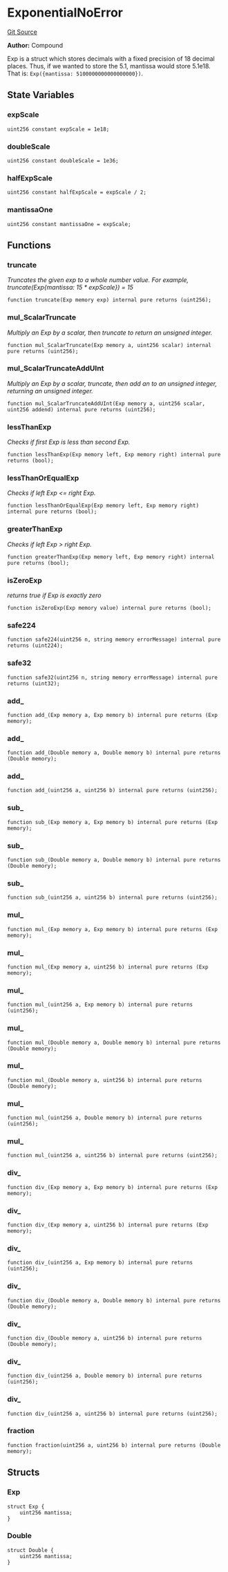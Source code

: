 # ExponentialNoError
[Git Source](https://github.com/malda-protocol/malda-lending/blob/076616677457911e7c8925ff7d5fe2dec2ca1497/src\utils\ExponentialNoError.sol)

**Author:**
Compound

Exp is a struct which stores decimals with a fixed precision of 18 decimal places.
Thus, if we wanted to store the 5.1, mantissa would store 5.1e18. That is:
`Exp({mantissa: 5100000000000000000})`.


## State Variables
### expScale

```solidity
uint256 constant expScale = 1e18;
```


### doubleScale

```solidity
uint256 constant doubleScale = 1e36;
```


### halfExpScale

```solidity
uint256 constant halfExpScale = expScale / 2;
```


### mantissaOne

```solidity
uint256 constant mantissaOne = expScale;
```


## Functions
### truncate

*Truncates the given exp to a whole number value.
For example, truncate(Exp{mantissa: 15 * expScale}) = 15*


```solidity
function truncate(Exp memory exp) internal pure returns (uint256);
```

### mul_ScalarTruncate

*Multiply an Exp by a scalar, then truncate to return an unsigned integer.*


```solidity
function mul_ScalarTruncate(Exp memory a, uint256 scalar) internal pure returns (uint256);
```

### mul_ScalarTruncateAddUInt

*Multiply an Exp by a scalar, truncate, then add an to an unsigned integer, returning an unsigned integer.*


```solidity
function mul_ScalarTruncateAddUInt(Exp memory a, uint256 scalar, uint256 addend) internal pure returns (uint256);
```

### lessThanExp

*Checks if first Exp is less than second Exp.*


```solidity
function lessThanExp(Exp memory left, Exp memory right) internal pure returns (bool);
```

### lessThanOrEqualExp

*Checks if left Exp <= right Exp.*


```solidity
function lessThanOrEqualExp(Exp memory left, Exp memory right) internal pure returns (bool);
```

### greaterThanExp

*Checks if left Exp > right Exp.*


```solidity
function greaterThanExp(Exp memory left, Exp memory right) internal pure returns (bool);
```

### isZeroExp

*returns true if Exp is exactly zero*


```solidity
function isZeroExp(Exp memory value) internal pure returns (bool);
```

### safe224


```solidity
function safe224(uint256 n, string memory errorMessage) internal pure returns (uint224);
```

### safe32


```solidity
function safe32(uint256 n, string memory errorMessage) internal pure returns (uint32);
```

### add_


```solidity
function add_(Exp memory a, Exp memory b) internal pure returns (Exp memory);
```

### add_


```solidity
function add_(Double memory a, Double memory b) internal pure returns (Double memory);
```

### add_


```solidity
function add_(uint256 a, uint256 b) internal pure returns (uint256);
```

### sub_


```solidity
function sub_(Exp memory a, Exp memory b) internal pure returns (Exp memory);
```

### sub_


```solidity
function sub_(Double memory a, Double memory b) internal pure returns (Double memory);
```

### sub_


```solidity
function sub_(uint256 a, uint256 b) internal pure returns (uint256);
```

### mul_


```solidity
function mul_(Exp memory a, Exp memory b) internal pure returns (Exp memory);
```

### mul_


```solidity
function mul_(Exp memory a, uint256 b) internal pure returns (Exp memory);
```

### mul_


```solidity
function mul_(uint256 a, Exp memory b) internal pure returns (uint256);
```

### mul_


```solidity
function mul_(Double memory a, Double memory b) internal pure returns (Double memory);
```

### mul_


```solidity
function mul_(Double memory a, uint256 b) internal pure returns (Double memory);
```

### mul_


```solidity
function mul_(uint256 a, Double memory b) internal pure returns (uint256);
```

### mul_


```solidity
function mul_(uint256 a, uint256 b) internal pure returns (uint256);
```

### div_


```solidity
function div_(Exp memory a, Exp memory b) internal pure returns (Exp memory);
```

### div_


```solidity
function div_(Exp memory a, uint256 b) internal pure returns (Exp memory);
```

### div_


```solidity
function div_(uint256 a, Exp memory b) internal pure returns (uint256);
```

### div_


```solidity
function div_(Double memory a, Double memory b) internal pure returns (Double memory);
```

### div_


```solidity
function div_(Double memory a, uint256 b) internal pure returns (Double memory);
```

### div_


```solidity
function div_(uint256 a, Double memory b) internal pure returns (uint256);
```

### div_


```solidity
function div_(uint256 a, uint256 b) internal pure returns (uint256);
```

### fraction


```solidity
function fraction(uint256 a, uint256 b) internal pure returns (Double memory);
```

## Structs
### Exp

```solidity
struct Exp {
    uint256 mantissa;
}
```

### Double

```solidity
struct Double {
    uint256 mantissa;
}
```

